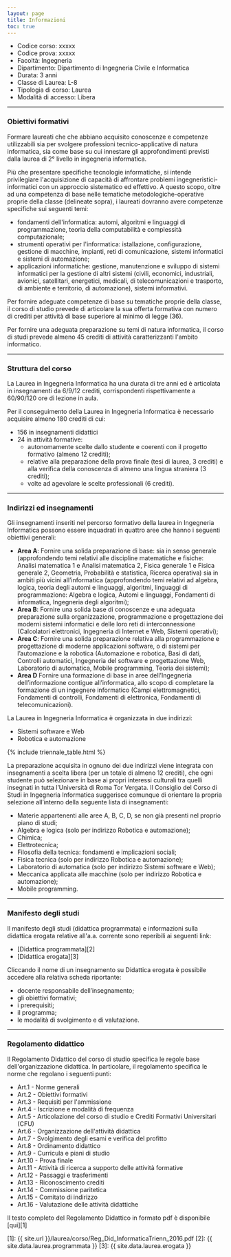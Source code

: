 ```yaml
---
layout: page
title: Informazioni
toc: true
---
```



* Codice corso: xxxxx
* Codice prova: xxxxx
* Facoltà: Ingegneria
* Dipartimento: Dipartimento di Ingegneria Civile e Informatica
* Durata: 3 anni
* Classe di Laurea: L-8
* Tipologia di corso: Laurea
* Modalità di accesso: Libera

---

### Obiettivi formativi

Formare laureati che che abbiano acquisito conoscenze e competenze utilizzabili sia per
svolgere professioni tecnico-applicative di natura informatica, sia come base su cui
innestare gli approfondimenti previsti dalla laurea di 2° livello in ingegneria informatica.

Più che presentare specifiche tecnologie informatiche, si intende privilegiare l'acquisizione
di capacità di affrontare problemi ingegneristici-informatici con un approccio sistematico
ed effettivo. A questo scopo, oltre ad una competenza di base nelle tematiche
metodologiche-operative proprie della classe (delineate sopra), i laureati dovranno avere
competenze specifiche sui seguenti temi:

* fondamenti dell'informatica: automi, algoritmi e linguaggi di programmazione, teoria
della computabilità e complessità computazionale;
* strumenti operativi per l'informatica: istallazione, configurazione, gestione di macchine,
impianti, reti di comunicazione, sistemi informatici e sistemi di automazione;
* applicazioni informatiche: gestione, manutenzione e sviluppo di sistemi informatici per la
gestione di altri sistemi (civili, economici, industriali, avionici, satellitari, energetici,
medicali, di telecomunicazioni e trasporto, di ambiente e territorio, di automazione), sistemi
informativi.

Per fornire adeguate competenze di base su tematiche proprie della classe, il corso di studio
prevede di articolare la sua offerta formativa con numero di crediti per attività di base
superiore al minimo di legge (36).

Per fornire una adeguata preparazione su temi di natura informatica, il corso di studi
prevede almeno 45 crediti di attività caratterizzanti l'ambito informatico.

---

### Struttura del corso

La Laurea in Ingegneria Informatica ha una durata di tre anni ed è articolata in insegnamenti da 6/9/12 crediti,  corrispondenti rispettivamente a 60/90/120 ore di lezione in aula.

Per il conseguimento della Laurea in Ingegneria Informatica è necessario acquisire almeno 180 crediti di cui:
* 156 in insegnamenti didattici
* 24  in  attività formative:
  * autonomamente scelte dallo studente e coerenti con il progetto formativo (almeno 12 crediti);
  * relative alla preparazione della prova finale (tesi di laurea, 3 crediti) e alla verifica della conoscenza di almeno una lingua straniera (3 crediti);
  * volte ad agevolare le scelte professionali (6 crediti).


---


### Indirizzi ed insegnamenti

Gli insegnamenti inseriti nel percorso formativo della laurea in Ingegneria Informatica possono essere inquadrati in quattro aree che hanno i seguenti obiettivi generali:

* **Area A**: Fornire una solida preparazione di base: sia in senso generale (approfondendo temi relativi alle discipline matematiche e fisiche: Analisi matematica 1 e Analisi matematica 2, Fisica generale 1 e Fisica generale 2, Geometria, Probabilità e statistica, Ricerca operativa) sia in ambiti più vicini all’informatica (approfondendo temi relativi ad algebra, logica, teoria degli automi e linguaggi, algoritmi, linguaggi di programmazione: Algebra e logica, Automi e linguaggi, Fondamenti di informatica, Ingegneria degli algoritmi);
* **Area B**: Fornire una solida base di conoscenze e una adeguata preparazione sulla organizzazione, programmazione e progettazione dei moderni sistemi informatici e delle loro reti di interconnessione (Calcolatori elettronici, Ingegneria di Internet e Web, Sistemi operativi);
* **Area C**: Fornire una solida preparazione relativa alla programmazione e progettazione di moderne applicazioni software, o di sistemi per l’automazione e la robotica (Automazione e robotica, Basi di dati, Controlli automatici, Ingegneria del software e progettazione Web, Laboratorio di automatica, Mobile programming, Teoria dei sistemi);
* **Area D** Fornire una formazione di base in aree dell’Ingegneria dell’informazione contigue all’informatica, allo scopo di completare la formazione di un ingegnere informatico (Campi elettromagnetici, Fondamenti di controlli, Fondamenti di elettronica, Fondamenti di telecomunicazioni).


La Laurea in Ingegneria Informatica è organizzata in due indirizzi:
* Sistemi software e Web
* Robotica e automazione



{% include triennale_table.html %}


La preparazione acquisita in ognuno dei due indirizzi viene integrata con insegnamenti a scelta libera (per un totale di almeno 12 crediti), che ogni studente può selezionare in base ai propri interessi culturali tra quelli insegnati in tutta l’Università di Roma Tor Vergata. Il Consiglio del Corso di Studi in Ingegneria Informatica suggerisce comunque di orientare la propria selezione all’interno della seguente lista di insegnamenti:

* Materie appartenenti alle aree A, B, C, D, se non già presenti nel proprio piano di studi;
* Algebra e logica (solo per indirizzo Robotica e automazione);
* Chimica;
* Elettrotecnica;
* Filosofia della tecnica: fondamenti e implicazioni sociali;
* Fisica tecnica (solo per indirizzo Robotica e automazione);
* Laboratorio di automatica (solo per indirizzo Sistemi software e Web);
* Meccanica applicata alle macchine (solo per indirizzo Robotica e automazione);
* Mobile programming.



---


### Manifesto degli studi

Il manifesto degli studi (didattica programmata) e informazioni sulla didattica erogata relative all'a.a. corrente sono reperibili ai seguenti link:
* [Didattica programmata][2]
* [Didattica erogata][3]

Cliccando il nome di un insegnamento su Didattica erogata è possibile accedere alla relativa scheda riportante:
* docente responsabile dell’insegnamento;
* gli obiettivi formativi;
* i prerequisiti;
* il programma;
* le modalità di svolgimento e di valutazione. 


---


### Regolamento didattico

Il Regolamento Didattico del corso di studio specifica le regole base dell'organizzazione didattica. 
In particolare, il regolamento specifica le norme che regolano i seguenti punti:


* Art.1 - Norme generali
* Art.2 - Obiettivi formativi
* Art.3 - Requisiti per l'ammissione  
* Art.4 - Iscrizione e modalità di frequenza  
* Art.5 - Articolazione del corso di studio e Crediti Formativi Universitari (CFU)   
* Art.6 - Organizzazione dell'attività didattica
* Art.7 - Svolgimento degli esami e verifica del profitto
* Art.8 - Ordinamento didattico
* Art.9 - Curricula e piani di studio  
* Art.10 - Prova finale
* Art.11 - Attività di ricerca a supporto delle attività formative
* Art.12 - Passaggi e trasferimenti    
* Art.13 - Riconoscimento crediti
* Art.14 - Commissione paritetica
* Art.15 - Comitato di indirizzo
* Art.16 - Valutazione delle attività didattiche


Il testo completo del Regolamento Didattico in formato pdf è disponibile [qui][1]	

[1]: {{ site.url }}/laurea/corso/Reg_Did_InformaticaTrienn_2016.pdf
[2]: {{ site.data.laurea.programmata }}
[3]: {{ site.data.laurea.erogata }}


